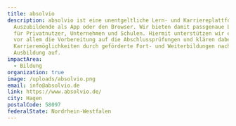 ```yaml
---
title: absolvio
description: absolvio ist eine unentgeltliche Lern- und Karriereplattform für
  Auszubildende als App oder den Browser. Wir bieten damit passgenaue Lösungen
  für Privatnutzer, Unternehmen und Schulen. Hiermit unterstützen wir effektiv
  vor allem die Vorbereitung auf die Abschlussprüfungen und klären dabei über
  Karrieremöglichkeiten durch geförderte Fort- und Weiterbildungen nach der
  Ausbildung auf.
impactArea:
  - Bildung
organization: true
image: /uploads/absolvio.png
email: info@absolvio.de
link: https://www.absolvio.de/
city: Hagen
postalCode: 58097
federalState: Nordrhein-Westfalen
---
```

